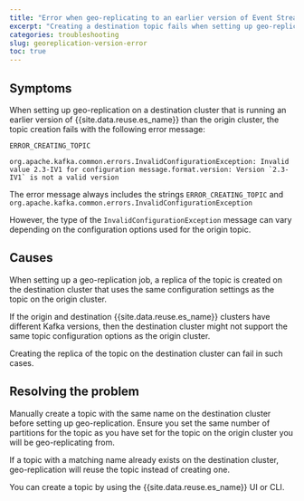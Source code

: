 ```yaml
---
title: "Error when geo-replicating to an earlier version of Event Streams"
excerpt: "Creating a destination topic fails when setting up geo-replication from a later version of Event Streams to an earlier version of Event Streams."
categories: troubleshooting
slug: georeplication-version-error
toc: true
---
```


## Symptoms

When setting up geo-replication on a destination cluster that is running an earlier version of {{site.data.reuse.es_name}} than the origin cluster, the topic creation fails with the following error message:

```
ERROR_CREATING_TOPIC

org.apache.kafka.common.errors.InvalidConfigurationException: Invalid value 2.3-IV1 for configuration message.format.version: Version `2.3-IV1` is not a valid version
```

The error message always includes the strings `ERROR_CREATING_TOPIC` and `org.apache.kafka.common.errors.InvalidConfigurationException`

However, the type of the `InvalidConfigurationException` message can vary depending on the configuration options used for the origin topic.


## Causes

When setting up a geo-replication job, a replica of the topic is created on the destination cluster that uses the same configuration settings as the topic on the origin cluster.

If the origin and destination {{site.data.reuse.es_name}} clusters have different Kafka versions, then the destination cluster might not support the same topic configuration options as the origin cluster.

Creating the replica of the topic on the destination cluster can fail in such cases.

## Resolving the problem

Manually create a topic with the same name on the destination cluster before setting up geo-replication. Ensure you set the same number of partitions for the topic as you have set for the topic on the origin cluster you will be geo-replicating from.

If a topic with a matching name already exists on the destination cluster, geo-replication will reuse the topic instead of creating one.

You can create a topic by using the {{site.data.reuse.es_name}} UI or CLI.
